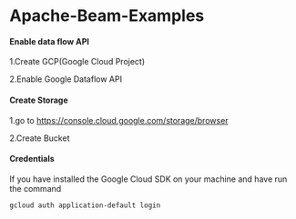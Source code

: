 # Apache-Beam-Examples



#### Enable data flow API

1.Create GCP(Google Cloud Project) 

2.Enable Google Dataflow API



#### Create Storage

1.go to https://console.cloud.google.com/storage/browser

2.Create Bucket 



#### Credentials

If you have installed the Google Cloud SDK on your machine and have run the command

 ```gcloud auth application-default login```











